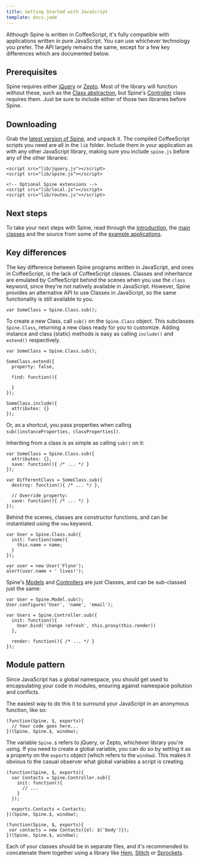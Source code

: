 ```yaml
---
title: Getting Started with JavaScript
template: docs.jade
---
```


Although Spine is written in CoffeeScript, it's fully compatible with applications written in pure JavaScript. You can use whichever technology you prefer. The API largely remains the same, except for a few key differences which are documented below.

## Prerequisites

Spine requires either [jQuery](http://jquery.com) or [Zepto](http://zeptojs.com). Most of the library will function without these, such as the [Class abstraction](classes.html), but Spine's [Controller](controllers.html) class requires them. Just be sure to include either of those two libraries before Spine.

## Downloading

Grab the [latest version of Spine](download.html), and unpack it. The compiled CoffeeScript scripts you need are all in the `lib` folder. Include them in your application as with any other JavaScript library, making sure you include `spine.js` before any of the other libraries:

    <script src="lib/jquery.js"></script>
    <script src="lib/spine.js"></script>

    <!-- Optional Spine extensions -->
    <script src="lib/local.js"></script>
    <script src="lib/routes.js"></script>

## Next steps

To take your next steps with Spine, read through the [introduction](introduction.html), the [main](models.html) [classes](controllers.html) and the source from some of the [example applications](examples.html).

## Key differences

The key difference between Spine programs written in JavaScript, and ones in CoffeeScript, is the lack of CoffeeScript classes. Classes and inheritance are emulated by CoffeeScript behind the scenes when you use the `class` keyword, since they're not natively available in JavaScript. However, Spine provides an alternative API to use Classes in JavaScript, so the same functionality is still available to you.

    var SomeClass = Spine.Class.sub();

To create a new Class, call `sub()` on the `Spine.Class` object. This subclasses `Spine.Class`, returning a new class ready for you to customize. Adding instance and class (static) methods is easy as calling `include()` and `extend()` respectively.

    var SomeClass = Spine.Class.sub();

    SomeClass.extend({
      property: false,

      find: function(){

      }
    });

    SomeClass.include({
      attributes: {}
    });

Or, as a shortcut, you pass properties when calling `sub([instanceProperties, classProperties])`.

Inheriting from a class is as simple as calling `sub()` on it:

    var SomeClass = Spine.Class.sub({
      attributes: {},
      save: function(){ /* ... */ }
    });

    var DifferentClass = SomeClass.sub({
      destroy: function(){ /* ... */ },

      // Override property:
      save: function(){ /* ... */ }
    });

Behind the scenes, classes are constructor functions, and can be instantiated using the `new` keyword.

    var User = Spine.Class.sub({
      init: function(name){
        this.name = name;
      }
    });

    var user = new User('Flynn');
    alert(user.name + ' lives!');

Spine's [Models](models.html) and [Controllers](controllers.html) are just Classes, and can be sub-classed just the same:

    var User = Spine.Model.sub();
    User.configure('User', 'name', 'email');

    var Users = Spine.Controller.sub({
      init: function(){
        User.bind('change refresh', this.proxy(this.render))
      },

      render: function(){ /* ... */ }
    });

## Module pattern

Since JavaScript has a global namespace, you should get used to encapsulating your code in modules, ensuring against namespace pollution and conflicts.

The easiest way to do this it to surround your JavaScript in an anonymous function, like so:

    (function(Spine, $, exports){
      // Your code goes here...
    })(Spine, Spine.$, window);

The variable `Spine.$` refers to jQuery, or Zepto, whichever library you're using. If you need to create a global variable, you can do so by setting it as a property on the `exports` object (which refers to the `window`). This makes it obvious to the casual observer what global variables a script is creating.

    (function(Spine, $, exports){
      var Contacts = Spine.Controller.sub({
        init: function(){
          // ...
        }
      });

      exports.Contacts = Contacts;
    })(Spine, Spine.$, window);

    (function(Spine, $, exports){
     var contacts = new Contacts({el: $('body')});
    })(Spine, Spine.$, window);

Each of your classes should be in separate files, and it's recommended to concatenate them together using a library like [Hem](hem.html), [Stitch](https://github.com/sstephenson/stitch) or [Sprockets](https://github.com/sstephenson/sprockets). 

<script>
  jQuery(function($){
    // Select JavaScript docs by default
    $('select#preview').val('JavaScript').change()
  });
</script>

